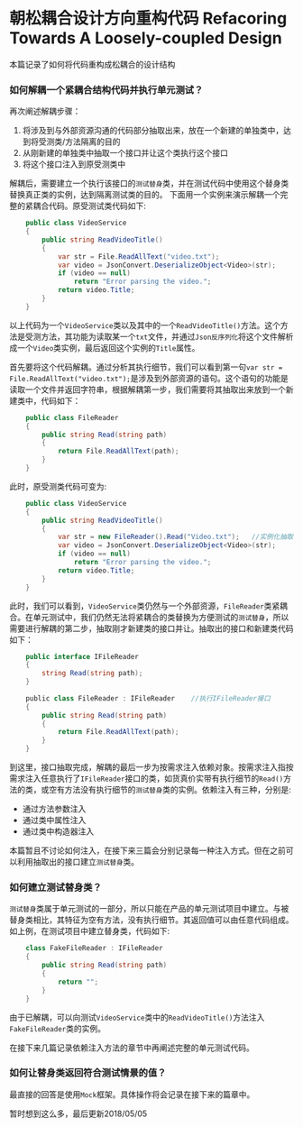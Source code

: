 # 朝松耦合设计方向重构代码 Refacoring Towards A Loosely-coupled Design
本篇记录了如何将代码重构成松耦合的设计结构

### 如何解耦一个紧耦合结构代码并执行单元测试？
再次阐述解耦步骤：

1. 将涉及到与外部资源沟通的代码部分抽取出来，放在一个新建的单独类中，达到将受测类/方法隔离的目的
2. 从刚新建的单独类中抽取一个接口并让这个类执行这个接口
3. 将这个接口注入到原受测类中

解耦后，需要建立一个执行该接口的`测试替身`类，并在测试代码中使用这个替身类替换真正类的实例，达到隔离测试类的目的。
下面用一个实例来演示解耦一个完整的紧耦合代码。原受测试类代码如下:
```c#
    public class VideoService
    {
        public string ReadVideoTitle()
        {
            var str = File.ReadAllText("video.txt");
            var video = JsonConvert.DeserializeObject<Video>(str);
            if (video == null)
                return "Error parsing the video.";
            return video.Title;
        }
    }
```
以上代码为一个`VideoService`类以及其中的一个`ReadVideoTitle()`方法。这个方法是受测方法，其功能为读取某一个`txt`文件，并通过`Json反序列化`将这个文件解析成一个`Video`类实例，最后返回这个实例的`Title`属性。

首先要将这个代码解耦。通过分析其执行细节，我们可以看到第一句`var str = File.ReadAllText("video.txt");`是涉及到外部资源的语句。这个语句的功能是读取一个文件并返回字符串，根据解耦第一步，我们需要将其抽取出来放到一个新建类中，代码如下：
```c#
    public class FileReader
    {
        public string Read(string path)
        {
            return File.ReadAllText(path);
        }
    }
```
此时，原受测类代码可变为:
```c#
    public class VideoService
    {
        public string ReadVideoTitle()
        {
            var str = new FileReader().Read("Video.txt");   //实例化抽取出去的涉及到外部相关资源的类
            var video = JsonConvert.DeserializeObject<Video>(str);
            if (video == null)
                return "Error parsing the video.";
            return video.Title;
        }
    }
```
此时，我们可以看到，`VideoService`类仍然与一个外部资源，`FileReader`类紧耦合。在单元测试中，我们仍然无法将紧耦合的类替换为方便测试的`测试替身`，所以需要进行解耦的第二步，抽取刚才新建类的接口并让。抽取出的接口和新建类代码如下：
```c#
    public interface IFileReader
    {
        string Read(string path);
    }
    
    public class FileReader : IFileReader    //执行IFileReader接口
    {
        public string Read(string path)
        {
            return File.ReadAllText(path);
        }
    }
```
到这里，接口抽取完成，解耦的最后一步为按需求注入依赖对象。按需求注入指按需求注入任意执行了`IFileReader`接口的类，如货真价实带有执行细节的`Read()`方法的类，或空有方法没有执行细节的`测试替身`类的实例。依赖注入有三种，分别是:

* 通过方法参数注入
* 通过类中属性注入
* 通过类中构造器注入

本篇暂且不讨论如何注入，在接下来三篇会分别记录每一种注入方式。但在之前可以利用抽取出的接口建立`测试替身`类。

### 如何建立测试替身类？
`测试替身`类属于单元测试的一部分，所以只能在产品的单元测试项目中建立。与被替身类相比，其特征为空有方法，没有执行细节。其返回值可以由任意代码组成。如上例，在测试项目中建立替身类，代码如下:
```c#
    class FakeFileReader : IFileReader
    {
        public string Read(string path)
        {
            return "";
        }
    }
```
由于已解耦，可以向测试`VideoService`类中的`ReadVideoTitle()`方法注入`FakeFileReader`类的实例。

在接下来几篇记录依赖注入方法的章节中再阐述完整的单元测试代码。

### 如何让替身类返回符合测试情景的值？
最直接的回答是使用`Mock`框架。具体操作将会记录在接下来的篇章中。

暂时想到这么多，最后更新2018/05/05
